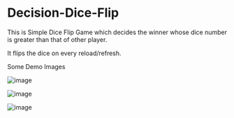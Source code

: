 # Decision-Dice-Flip

This is Simple Dice Flip Game which decides the winner whose dice number is greater than that of other player.

It flips the dice on every reload/refresh.

Some Demo Images

![image](https://user-images.githubusercontent.com/95069813/214040703-eadf206b-8ee8-4f83-97d4-baf509da51bf.png)

![image](https://user-images.githubusercontent.com/95069813/214040932-11ef6357-b93e-47fc-917a-aa4d4979570b.png)

![image](https://user-images.githubusercontent.com/95069813/214041038-373d6764-34a2-4c24-b45f-ba96d68e4a6a.png)

